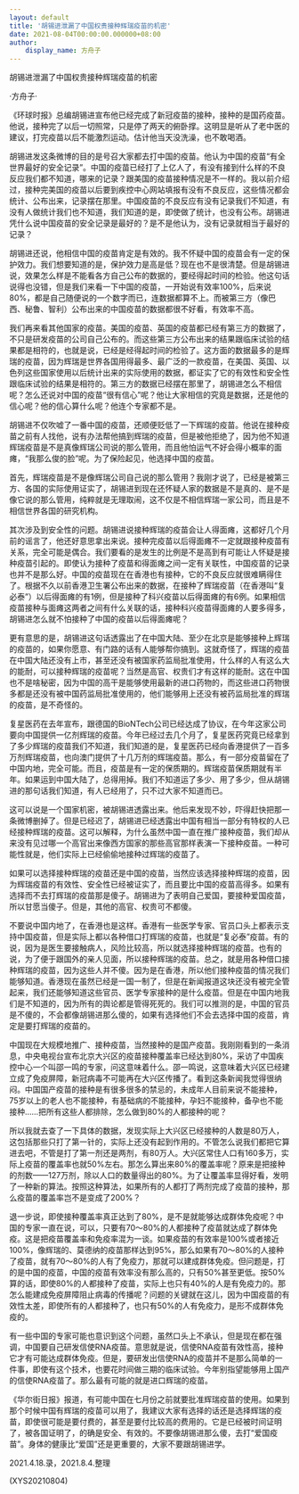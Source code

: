 ```yaml
---
layout: default
title: '胡锡进泄漏了中国权贵接种辉瑞疫苗的机密'
date: 2021-08-04T00:00:00.000000+08:00
author:
    display_name: 方舟子
---
```


胡锡进泄漏了中国权贵接种辉瑞疫苗的机密

·方舟子·

《环球时报》总编胡锡进宣布他已经完成了新冠疫苗的接种，接种的是国药疫苗。他说，接种完了以后一切照常，只是停了两天的俯卧撑。这明显是听从了老中医的建议，打完疫苗以后不能激烈运动。估计他当天没洗澡，也不敢喝酒。

胡锡进发这条微博的目的是号召大家都去打中国的疫苗。他认为中国的疫苗“有全世界最好的安全记录”。中国的疫苗已经打了上亿人了，有没有接到什么样的不良反应我们都不知道，哪来的记录？跟美国的疫苗接种情况是不一样的。我以前介绍过，接种完美国的疫苗以后要到疾控中心网站填报有没有不良反应，这些情况都会统计、公布出来，记录摆在那里。中国疫苗的不良反应有没有记录我们不知道，有没有人做统计我们也不知道，我们知道的是，即使做了统计，也没有公布。胡锡进凭什么说中国疫苗的安全记录是最好的？是不是他认为，没有记录就相当于最好的记录？

胡锡进还说，他相信中国的疫苗肯定是有效的。我不怀疑中国的疫苗会有一定的保护效力。我们想要知道的是，保护效力是高是低？现在也不是很清楚。但是胡锡进说，效果怎么样是不能看各方自己公布的数据的，要经得起时间的检验。他这句话说得也没错，但是我们来看一下中国的疫苗，一开始说有效率100%，后来说80%，都是自己随便说的一个数字而已，连数据都算不上。而被第三方（像巴西、秘鲁、智利）公布出来的中国疫苗的数据都很不好看，有效率不高。

我们再来看其他国家的疫苗。美国的疫苗、英国的疫苗都已经有第三方的数据了，不只是研发疫苗的公司自己公布的。而这些第三方公布出来的结果跟临床试验的结果都是相符的，也就是说，已经是经得起时间的检验了。这方面的数据最多的是辉瑞的疫苗，因为辉瑞是世界各国用得最多、最广泛的一款疫苗，在美国、英国、以色列这些国家使用以后统计出来的实际使用的数据，都证实了它的有效性和安全性跟临床试验的结果是相符的。第三方的数据已经摆在那里了，胡锡进怎么不相信呢？怎么还说对中国的疫苗“很有信心”呢？他让大家相信的究竟是数据，还是他的信心呢？他的信心算什么呢？他连个专家都不是。

胡锡进不仅吹嘘了一番中国的疫苗，还顺便贬低了一下辉瑞的疫苗。他说在接种疫苗之前有人找他，说有办法帮他搞到辉瑞的疫苗，但是被他拒绝了，因为他不知道辉瑞疫苗是不是真像辉瑞公司说的那么管用，而且他怕运气不好会得小概率的面瘫，“我那么俊的脸”呢。为了保险起见，他选择中国的疫苗。

首先，辉瑞疫苗是不是像辉瑞公司自己说的那么管用？我刚才说了，已经是被第三方、各国的实际使用证实了，胡锡进到现在还怀疑人家的数据是不是真的、是不是像它说的那么管用，纯粹就是无理取闹，这不仅是不相信辉瑞一家公司，而且是不相信世界各国的研究机构。

其次涉及到安全性的问题。胡锡进说接种辉瑞的疫苗会让人得面瘫，这都好几个月前的谣言了，他还好意思拿出来说。接种完疫苗以后得面瘫不一定就跟接种疫苗有关系，完全可能是偶合。我们要看的是发生的比例是不是高到有可能让人怀疑是接种疫苗引起的。即使认为接种了疫苗和得面瘫之间一定有关联性，中国疫苗的记录也并不是那么好。中国的疫苗现在在香港也有接种，它的不良反应就很难瞒得住了。根据不久以前香港卫生署公布出来的数据，在接种了辉瑞疫苗（在香港叫“复必泰”）以后得面瘫的有1例，但是接种了科兴疫苗以后得面瘫的有6例。如果相信疫苗接种与面瘫这两者之间有什么关联的话，接种科兴疫苗得面瘫的人要多得多，胡锡进怎么就不怕接种了中国的疫苗以后得面瘫呢？

更有意思的是，胡锡进这句话透露出了在中国大陆、至少在北京是能够接种上辉瑞的疫苗的，如果你愿意、有门路的话有人能够帮你搞到。这就奇怪了，辉瑞的疫苗在中国大陆还没有上市，甚至还没有被国家药监局批准使用，什么样的人有这么大的能耐，可以接种辉瑞的疫苗呢？当然是高官、权贵们才有这样的能耐。这在中国也不是啥秘密，因为中国的高干是能够使用最新的进口药物的，而这些进口药物很多都是还没有被中国药监局批准使用的，他们能够用上还没有被药监局批准的辉瑞的疫苗，是不奇怪的。

复星医药在去年宣布，跟德国的BioNTech公司已经达成了协议，在今年这家公司要向中国提供一亿剂辉瑞的疫苗。今年已经过去几个月了，复星医药究竟已经拿到了多少辉瑞的疫苗我们不知道，我们知道的是，复星医药已经向香港提供了一百多万剂辉瑞疫苗，也向澳门提供了十几万剂的辉瑞疫苗。那么，有一部分疫苗留在了中国内地，完全可能。而且，疫苗是有一定的保质期的。辉瑞疫苗保质期就有半年。如果运到中国大陆了，总得用掉。我们不知道运了多少、用了多少，但从胡锡进的那句话我们知道，有人已经用了，只不过大家不知道而已。

这可以说是一个国家机密，被胡锡进透露出来。他后来发现不妙，吓得赶快把那一条微博删掉了。但是已经迟了，胡锡进已经透露出中国有相当一部分有特权的人已经接种辉瑞的疫苗。这可以解释，为什么虽然中国一直在推广接种疫苗，我们却从来没有见过哪一个高官出来像西方国家的那些高官那样表演一下接种疫苗。一种可能性就是，他们实际上已经偷偷地接种过辉瑞的疫苗了。

如果可以选择接种辉瑞的疫苗还是中国的疫苗，当然应该选择接种辉瑞的疫苗，因为辉瑞疫苗的有效性、安全性已经被证实了，而且要比中国的疫苗高得多。如果有选择而不去打辉瑞的疫苗那是傻子。胡锡进为了表明自己爱国，要接种爱国疫苗，所以甘愿当傻子。但是，其他的高官、权贵可不都傻。

不要说中国内地了，在香港也是这样。香港有一些医学专家、官员口头上都表示支持中国疫苗，但是实际上都以各种借口打辉瑞的疫苗，也就是“复必泰”疫苗。有的说，因为是医生要接触病人，风险比较高，所以就选择接种辉瑞的疫苗。也有的说，为了便于跟国外的亲人见面，所以接种辉瑞的疫苗。总之，就是用各种借口接种辉瑞的疫苗，因为这些人并不傻。因为是在香港，所以他们接种疫苗的情况我们能够知道。香港现在虽然已经是一国一制了，但是在新闻报道这块还没有被完全管起来，我们还能够知道这些官员、医学专家接种的是什么疫苗。但是在中国内地我们是不知道的，因为所有的舆论都是管得死死的。我们可以推测的是，中国的官员是不傻的，不会都像胡锡进那么傻的，如果有选择他们不会去选择中国的疫苗，肯定是要打辉瑞的疫苗的。

中国现在大规模地推广、接种疫苗，当然接种的是国产疫苗。我刚刚看到的一条消息，中央电视台宣布北京大兴区的疫苗接种覆盖率已经达到80%，采访了中国疾控中心一个叫邵一鸣的专家，问这意味着什么。邵一鸣说，这意味着大兴区已经建立成了免疫屏障，新冠病毒不可能再在大兴区传播了。看到这条新闻我觉得很纳闷。中国国产疫苗的接种是有很多很多的禁忌的，未成年人目前来说不能接种，75岁以上的老人也不能接种，有基础病的不能接种，孕妇不能接种，备孕也不能接种……把所有这些人都排除，怎么做到80%的人都接种的呢？

所以我就去查了一下具体的数据，发现实际上大兴区已经接种的人数是80万人，这包括那些只打了第一针的，实际上还没有起到作用的。不管怎么说我们都把它算进去吧，不管是打了第一剂还是两剂，有80万人。大兴区常住人口有160多万，实际上疫苗的覆盖率也就50%左右。那怎么算出来80%的覆盖率呢？原来是把接种的剂数——127万剂，除以人口的数量得出的80%。为了让覆盖率显得好看，发明了一种新的算法。按照这种算法，如果所有的人都打了两剂完成了疫苗的接种，那么疫苗的覆盖率岂不是变成了200%？

退一步说，即使接种覆盖率真正达到了80%，是不是就能够达成群体免疫呢？中国的专家一直在说，可以，只要有70～80%的人都接种了疫苗就达成了群体免疫。这是把疫苗覆盖率和免疫率混为一谈。如果疫苗的有效率是100%或者接近100%，像辉瑞的、莫德纳的疫苗那样达到95%，那么如果有70～80%的人接种了疫苗，就有70～80%的人有了免疫力，那就可以建成群体免疫。但问题是，打的是中国的疫苗，中国的疫苗有效率没有那么高的，只有50%甚至更低。按50%算的话，即使80%的人都接种了疫苗，实际上也只有40%的人是有免疫力的。那怎么能建成免疫屏障阻止病毒的传播呢？问题的关键就在这儿，因为中国疫苗的有效性太差，即使所有的人都接种了，也只有50%的人有免疫力，是形不成群体免疫的。

有一些中国的专家可能也意识到这个问题，虽然口头上不承认，但是现在都在强调，中国要自己研发信使RNA疫苗。意思就是说，信使RNA疫苗有效性高，接种它才有可能达成群体免疫。但是，要研发出信使RNA的疫苗并不是那么简单的一件事，即使有这个技术，也要花时间做三期的临床试验。今年别指望能够用上国产的信使RNA疫苗了。那么最有可能的就是进口辉瑞的疫苗。

《华尔街日报》报道，有可能中国在七月份之前就要批准辉瑞疫苗的使用。如果到那个时候中国有辉瑞的疫苗可以用了，我建议大家有选择的话还是选择辉瑞的疫苗，即使很可能是要付费的，甚至是要付比较高的费用的。它是已经被时间证明了，被各国证明了，的确是安全、有效的。不要像胡锡进那么傻，去打“爱国疫苗”。身体的健康比“爱国”还是更重要的，大家不要跟胡锡进学。

2021.4.18.录，2021.8.4.整理

(XYS20210804)

